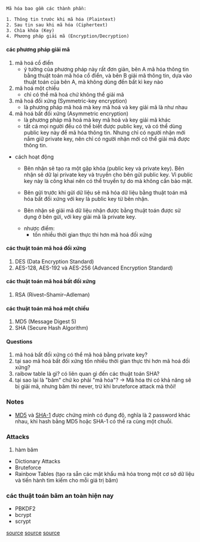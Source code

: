 ```html
Mã hóa bao gồm các thành phần:

1. Thông tin trước khi mã hóa (Plaintext)
2. Sau tin sau khi mã hóa (Ciphertext)
3. Chìa khóa (Key)
4. Phương pháp giải mã (Encryption/Decryption)
```


#### các phương pháp giải mã
1. mã hoá cổ điển
	- ý tưởng của phương pháp này rất đơn giản, bên A mã hóa thông tin bằng thuật toán mã hóa cổ điển, và bên B giải mã thông tin, dựa vào thuật toán của bên A, mà không dùng đến bất kì key nào
2. mã hoá một chiều
	- chỉ có thể mã hoá chứ không thể giải mã
3. mã hoá đối xứng (Symmetric-key encryption)
	- là phương pháp mã hoá mà key mã hoá và key giải mã là như nhau
4. mã hoá bất đối xứng (Asymmetric encryption)
	- là phương pháp mã hoá mà key mã hoá và key giải mã khác
	- tất cả mọi người đều có thể biết được public key, và có thể dùng public key này để mã hóa thông tin. Nhưng chỉ có người nhận mới nắm giữ private key, nên chỉ có người nhận mới có thể giải mã được thông tin.

  * cách hoạt động
	  - Bên nhận sẽ tạo ra một gặp khóa (public key và private key).
	  Bên nhận sẽ dữ lại private key và truyền cho bên gửi public key.
	  Vì public key này là công khai nên có thể truyền tự do mà không cần bảo mật.

	  - Bên gửi trước khi gửi dữ liệu sẽ mã hóa dữ liệu bằng thuật toán mã hóa bất đối xứng với key là public key từ bên nhận.

	  - Bên nhận sẽ giải mã dữ liệu nhận được bằng thuật toán được sử dụng ở bên gửi, với key giải mã là private key.

	* nhược điểm:
	 	- tốn nhiều thời gian thực thi hơn mã hoá đối xứng

#### các thuật toán mã hoá đối xứng
1. DES (Data Encryption Standard)
2. AES-128, AES-192 và AES-256 (Advanced Encryption Standard)

#### các thuật toán mã hoá bất đối xứng
1. RSA (Rivest–Shamir–Adleman)

#### các thuật toán mã hoá một chiều
1. MD5 (Message Digest 5)
2. SHA (Secure Hash Algorithm)


#### Questions
1. mã hoá bất đối xứng có thể mã hoá bằng private key?
2. tại sao mã hoá bất đối xứng tốn nhiều thời gian thực thi hơn mã hoá đối xứng?
3. raibow table là gì? có liên quan gì đến các thuật toán SHA?
4. tại sao lại là "băm" chứ ko phải "mã hóa"?
 -> Mã hóa thì có khả năng sẽ bị giải mã, nhưng băm thì never, trừ khi bruteforce attack mà thôi!

### Notes
- [MD5](https://en.wikipedia.org/wiki/MD5#Collision_vulnerabilities) và [SHA-1](https://security.googleblog.com/2017/02/announcing-first-sha1-collision.html) được chứng minh có đụng độ, nghĩa là 2 password khác nhau, khi hash bằng MD5 hoặc SHA-1 có thể ra cùng một chuỗi.

### Attacks
1. hàm băm
- Dictionary Attacks
- Bruteforce
- Rainbow Tables (tạo ra sẵn các mật khẩu mã hóa trong một cơ sở dữ liệu và tiến hành tìm kiếm cho mỗi giá trị băm)

### các thuật toán băm an toàn hiện nay
- PBKDF2
- bcrypt
- scrypt


[source](https://securitybox.vn/4896/phan-loai-cac-phuong-phap-ma-hoa/)
[source](https://academy.binance.com/vi/articles/what-is-symmetric-key-cryptography)
[source](https://nsbvc.blogspot.com/2018/12/mat-khau-cung-can-uop-va-bam-voi-muoi.html)
